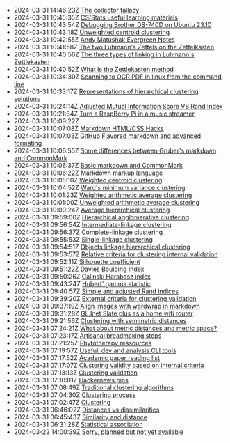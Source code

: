 * 2024-03-31 14:46:23Z [The collector fallacy](../52)
* 2024-03-31 10:45:35Z [CS/Stats useful learning materials](../12)
* 2024-03-31 10:43:54Z [Debugging Brother DS-740D on Ubuntu 23.10](../47)
* 2024-03-31 10:43:18Z [Unweighted centroid clustering](../37)
* 2024-03-31 10:42:55Z [Andy Matushak Evergreen Notes](../49)
* 2024-03-31 10:41:58Z [The two Luhmann's Zettels on the Zettelkasten](../51)
* 2024-03-31 10:40:56Z [The three types of linking in Luhmann's Zettlekasten](../50)
* 2024-03-31 10:40:52Z [What is the Zettlekasten method](../1)
* 2024-03-31 10:34:30Z [Scanning to OCR PDF in linux from the command line](../48)
* 2024-03-31 10:33:17Z [Representations of hierarchical clustering solutions](../33)
* 2024-03-31 10:24:14Z [Adjusted Mutual Information Score VS Rand Index](../46)
* 2024-03-31 10:21:34Z [Turn a RaspBerry Pi in a music streamer](../45)
* 2024-03-31 10:09:22Z [](../23)
* 2024-03-31 10:07:08Z [Markdown HTML/CSS Hacks](../44)
* 2024-03-31 10:07:03Z [GitHub Flavored markdown and advanced formating](../43)
* 2024-03-31 10:06:55Z [Some differences between Gruber's markdown and CommonMark ](../42)
* 2024-03-31 10:06:37Z [Basic markdown and CommonMark](../41)
* 2024-03-31 10:06:22Z [Markdown markup language](../40)
* 2024-03-31 10:05:10Z [Weighted centroid clustering](../38)
* 2024-03-31 10:04:52Z [Ward's minimum variance clustering](../39)
* 2024-03-31 10:01:23Z [Weighted arithmetic average clustering](../36)
* 2024-03-31 10:01:00Z [Unweighted arithmetic average clustering](../35)
* 2024-03-31 10:00:24Z [Average hierarchical clustering](../34)
* 2024-03-31 09:59:00Z [Hierarchical agglomerative clustering](../32)
* 2024-03-31 09:56:54Z [Intermediate-linkage clustering](../31)
* 2024-03-31 09:56:37Z [Complete-linkage clustering](../30)
* 2024-03-31 09:55:53Z [Single-linkage clustering](../29)
* 2024-03-31 09:54:51Z [Objects linkage hierarchical clustering](../28)
* 2024-03-31 09:53:57Z [Relative criteria for clustering internal validation](../27)
* 2024-03-31 09:52:11Z [Silhouette coefficient](../26)
* 2024-03-31 09:51:22Z [Davies Boulding Index](../25)
* 2024-03-31 09:50:26Z [Calinski Harabasz index](../24)
* 2024-03-31 09:43:24Z [Hubert' gamma statistic](../22)
* 2024-03-31 09:40:57Z [Simple and adjusted Rand indices](../21)
* 2024-03-31 09:39:20Z [External criteria for clustering validation](../20)
* 2024-03-31 09:37:19Z [Align images with wordwrap in markdown](../19)
* 2024-03-31 09:31:28Z [GL.Inet Slate plus as a home wifi router](../18)
* 2024-03-31 09:21:56Z [Clustering with semimetric distances](../17)
* 2024-03-31 07:24:21Z [What about metric distances and metric space?](../16)
* 2024-03-31 07:23:17Z [Artisanal breadmaking steps](../15)
* 2024-03-31 07:21:25Z [Phytotherapy ressources](../14)
* 2024-03-31 07:19:57Z [Usefull dev and analysis CLI tools](../13)
* 2024-03-31 07:17:52Z [Academic paper reading list ](../11)
* 2024-03-31 07:17:07Z [Clustering validity based on internal criteria](../10)
* 2024-03-31 07:13:13Z [Clustering validation](../9)
* 2024-03-31 07:10:01Z [Hackernews pins ](../8)
* 2024-03-31 07:08:49Z [Traditional clustering algorithms](../7)
* 2024-03-31 07:04:30Z [Clustering process](../6)
* 2024-03-31 07:02:47Z [Clustering](../5)
* 2024-03-31 06:46:02Z [Distances vs dissimilarities](../4)
* 2024-03-31 06:45:43Z [Similarity and distance](../3)
* 2024-03-31 06:31:28Z [Statistical association](../2)
* 2024-03-22 14:00:39Z [Sorry, planned but not yet available](../0)
